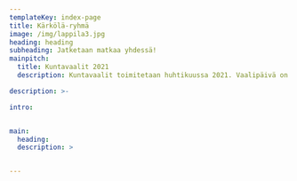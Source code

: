 ```yaml
---
templateKey: index-page
title: Kärkölä-ryhmä
image: /img/lappila3.jpg
heading: heading
subheading: Jatketaan matkaa yhdessä!
mainpitch:
  title: Kuntavaalit 2021
  description: Kuntavaalit toimitetaan huhtikuussa 2021. Vaalipäivä on sunnuntai 18. huhtikuuta. Ennakkoäänestys järjestetään kotimaassa 7.-13.4.2021 ja ulkomailla 7.-10.4.2021.

description: >-

intro:


main:
  heading: 
  description: >


---
```

